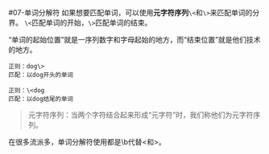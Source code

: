 #07-单词分解符
  如果想要匹配单词，可以使用<strong>元字符序列</strong><code>\\\<</code>和<code>\\\></code>来匹配单词的分界。
<code>\\\<</code>匹配单词的开始，<code>\\\></code>匹配单词的结束。

“单词的起始位置”就是一序列数字和字母起始的地方，而“结束位置”就是他们技术的地方。

```
正则：dog\>
匹配：以dog开头的单词

正则：\<dog
匹配：以dog结尾的单词
```

>元字符序列：当两个字符结合起来形成“元字符”时，我们称他们为元字符序列。

在很多流派多，单词分解符使用都是\b代替\<和\>。

